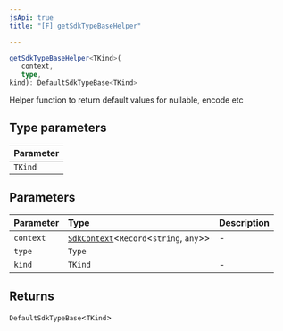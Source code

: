```yaml
---
jsApi: true
title: "[F] getSdkTypeBaseHelper"

---
```

```ts
getSdkTypeBaseHelper<TKind>(
   context, 
   type, 
kind): DefaultSdkTypeBase<TKind>
```

Helper function to return default values for nullable, encode etc

## Type parameters

| Parameter |
| :------ |
| `TKind` |

## Parameters

| Parameter | Type | Description |
| :------ | :------ | :------ |
| `context` | [`SdkContext`](../interfaces/SdkContext.md)<`Record`<`string`, `any`\>\> | - |
| `type` | `Type` |  |
| `kind` | `TKind` | - |

## Returns

`DefaultSdkTypeBase`<`TKind`\>
